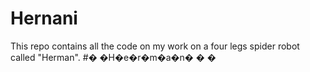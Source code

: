# Hernani
This repo contains all the code on my work on a four legs spider robot called "Herman".
#� �H�e�r�m�a�n�
�
�
